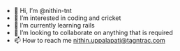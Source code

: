 - 👋 Hi, I’m @nithin-tnt
- 👀 I’m interested in coding and cricket
- 🌱 I’m currently learning rails
- 💞️ I’m looking to collaborate on anything that is required
- 📫 How to reach me nithin.uppalapati@tagntrac.com

<!---
nithin-tnt/nithin-tnt is a ✨ special ✨ repository because its `README.md` (this file) appears on your GitHub profile.
You can click the Preview link to take a look at your changes.
--->
